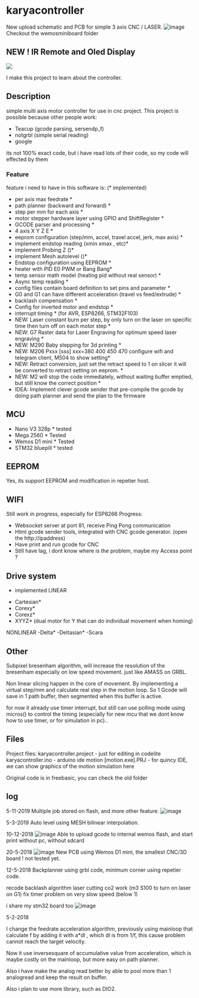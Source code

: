 # karyacontroller
New upload schematic and PCB for simple 3 axis CNC / LASER.
![image](https://user-images.githubusercontent.com/11457832/107949586-13b98600-6fc8-11eb-9eaf-ca55a78deb87.png)
Checkout the wemosminiboard folder

## NEW ! IR Remote and Oled Display
[![](http://img.youtube.com/vi/zYC9wCI7BpY/0.jpg)](http://www.youtube.com/watch?v=zYC9wCI7BpY "IR Remote and Oled Display")

I make this project to learn about the controller.
## Description
simple multi axis motor controller for use in cnc project.
This project is possible because other people work:
- Teacup (gcode parsing, sersendp_f)
- notgrbl (simple serial reading)
- google

its not 100% exact code, but i have read lots of their code, so my code will effected by them

### Feature

feature i need to have in this software is: (* implemented)
- per axis max feedrate *
- path planner (backward and forward) *
- step per mm for each axis *
- motor stepper hardware layer using GPIO and ShiftRegister *
- GCODE parser and processing *
- 4 axis X Y Z E *
- eeprom configuration (step/mm, accel, travel accel, jerk, max axis) *
- implement endstop reading (xmin xmax , etc)*
- implement Probing Z ()*
- implement Mesh autolevel ()*
- Endstop configuration using EEPROM *
- heater with PID E0 PWM or Bang Bang*
- temp sensor math model (heating pid without real sensor) *
- Async temp reading *
- config files contain board definition to set pins and parameter *
- G0 and G1 can have different acceleration (travel vs feed/extrude) *
- backlash compensation *
- Config for inverted motor and endstop *
- interrupt timing * (for AVR, ESP8266, STM32F103) 
- NEW: Laser constant burn per step, by only turn on the laser on specific time then turn off on each motor step *
- NEW: G7 Raster data for Laser Engraving for optimum speed laser engraving *
- NEW: M290 Baby stepping for 3d printing *
- NEW: M206 Pxxx [sss] xxx=380 400 450 470 configure wifi and telegram client, M504 to show setting*
- NEW: Retract conversion, just set the retract speed to 1 on slicer it will be converted to retract setting on eeprom. *
- NEW: M2 will stop the code immediately, without waiting buffer emptied, but still know the correct position *
- IDEA: Implement clever gcode sender that pre-compile the gcode by doing path planner and send the plan to the firmware


## MCU
- Nano V3 328p * tested
- Mega 2560 * Tested
- Wemos D1 mini * Tested
- STM32 bluepill * tested

## EEPROM
Yes, its support EEPROM and modification in repetier host. 

## WIFI
Still work in progress, especially for ESP8266
Progress:

- Websocket server at port 81, receive Ping Pong communication
- Html gcode sender tools, integrated with CNC gcode generator. (open the http://ipaddress)
- Have print and run gcode for CNC
- Still have lag, i dont know where is the problem, maybe my Access point ?


## Drive system

* implemented
LINEAR
- Cartesian* 
- Corexy*
- Corexz*
- XYYZ* (dual motor for Y that can do individual movement when homing)

NONLINEAR
-Delta*
-Deltasian*
-Scara

## Other

Subpixel bresenham algorithm, will increase the resolution of the bresenham especially on low speed movement. just like AMASS on GRBL.

Non linear slicing happen in the core of movement. By implementing a virtual step/mm and calculate real step in the motion loop. So 1 Gcode will save in 1 path buffer, then segmented when this buffer is active.

for now it already use timer interrupt, but still can use polling mode using micros() to control the timing (especially for new mcu that we dont know how to use timer, or for simulation in pc)..

## Files

Project files:
karyacontroller.project - just for editing in codelite
karyacontroller.ino - arduino ide
motion [motion.exe].PRJ - for quincy IDE, we can show graphics of the motion simulation here

Original code is in freebasic, you can check the old folder

## log

5-11-2019
Multiple job stored on flash, and more other feature.
![image](https://user-images.githubusercontent.com/11457832/68217253-e33d1b00-0014-11ea-83b4-d407353b8957.png)

5-3-2019
Auto level using MESH bilinear interpolation. 

10-12-2018
![image](https://user-images.githubusercontent.com/11457832/49775685-83b68c80-fd2b-11e8-8161-39acdba5641b.png)
Able to upload gcode to internal wemos flash, and start print without pc, without sdcard

20-5-2018
![image](https://user-images.githubusercontent.com/11457832/40274504-1bbb86a0-5c02-11e8-9bbd-ba33fde2f281.png)
New PCB using Wemos D1 mini, the smallest CNC/3D board ! not tested yet.

12-5-2018
Backplanner using grbl code, minimum corner using repetier code.

recode backlash algorithm
laser cutting co2 work (m3 S100 to turn on laser on G1)
fix timer problem on very slow speed (below 1)

i share my stm32 board too
![image](https://user-images.githubusercontent.com/11457832/39960100-9d05b922-5646-11e8-8dbd-913c726d806a.png)

5-2-2018

I change the feedrate acceleration algorithm, previously using mainloop that calculate f by adding it with a*dl , which dl is from 1/f, this cause problem cannot reach the target velocity.

Now it use inversesquare of accumulative value from acceleration, which is maybe costly on the mainloop, but more easy on path planner.

Also i have make the analog read better by able to pool more than 1 analogread and keep the result on buffer.

Also i plan to use more library, such as DIO2.
